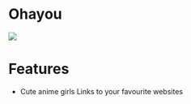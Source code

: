 Ohayou
======
<img src="https://cloud.githubusercontent.com/assets/7588761/3012576/742e9ce8-df3b-11e3-916a-f326c2126945.png">



Features
======
<ul>
<li>
Cute anime girls
Links to your favourite websites
</li>
</ul>
